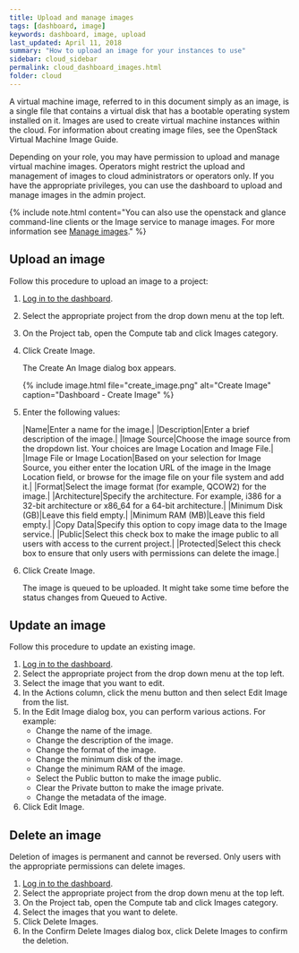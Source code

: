 ```yaml
---
title: Upload and manage images
tags: [dashboard, image]
keywords: dashboard, image, upload
last_updated: April 11, 2018
summary: "How to upload an image for your instances to use"
sidebar: cloud_sidebar
permalink: cloud_dashboard_images.html
folder: cloud
---
```


A virtual machine image, referred to in this document simply as an image, is a single file that contains a virtual disk that has a bootable operating system installed on it. Images are used to create virtual machine instances within the cloud. For information about creating image files, see the OpenStack Virtual Machine Image Guide.

Depending on your role, you may have permission to upload and manage virtual machine images. Operators might restrict the upload and management of images to cloud administrators or operators only. If you have the appropriate privileges, you can use the dashboard to upload and manage images in the admin project.

{% include note.html content="You can also use the openstack and glance command-line clients or the Image service to manage images. For more information see [Manage images](cloud_cli_images.html)." %}

## Upload an image
Follow this procedure to upload an image to a project:

1. [Log in to the dashboard](cloud_dashboard_login.html).

1. Select the appropriate project from the drop down menu at the top left.

1. On the Project tab, open the Compute tab and click Images category.

1. Click Create Image.

   The Create An Image dialog box appears.

   {% include image.html file="create_image.png" alt="Create Image" caption="Dashboard - Create Image" %}

1. Enter the following values:

   |Name|Enter a name for the image.|
   |Description|Enter a brief description of the image.|
   |Image Source|Choose the image source from the dropdown list. Your choices are Image Location and Image File.|
   |Image File or Image Location|Based on your selection for Image Source, you either enter the location URL of the image in the Image Location field, or browse for the image file on your file system and add it.|
   |Format|Select the image format (for example, QCOW2) for the image.|
   |Architecture|Specify the architecture. For example, i386 for a 32-bit architecture or x86_64 for a 64-bit architecture.|
   |Minimum Disk (GB)|Leave this field empty.|
   |Minimum RAM (MB)|Leave this field empty.|
   |Copy Data|Specify this option to copy image data to the Image service.|
   |Public|Select this check box to make the image public to all users with access to the current project.|
   |Protected|Select this check box to ensure that only users with permissions can delete the image.|

1. Click Create Image.

   The image is queued to be uploaded. It might take some time before the status changes from Queued to Active.

## Update an image
Follow this procedure to update an existing image.

1. [Log in to the dashboard](cloud_dashboard_login.html).
1. Select the appropriate project from the drop down menu at the top left.
1. Select the image that you want to edit.
1. In the Actions column, click the menu button and then select Edit Image from the list.
1. In the Edit Image dialog box, you can perform various actions. For example:
   * Change the name of the image.
   * Change the description of the image.
   * Change the format of the image.
   * Change the minimum disk of the image.
   * Change the minimum RAM of the image.
   * Select the Public button to make the image public.
   * Clear the Private button to make the image private.
   * Change the metadata of the image.
1. Click Edit Image.

## Delete an image
Deletion of images is permanent and cannot be reversed. Only users with the appropriate permissions can delete images.

1. [Log in to the dashboard](cloud_dashboard_login.html).
1. Select the appropriate project from the drop down menu at the top left.
1. On the Project tab, open the Compute tab and click Images category.
1. Select the images that you want to delete.
1. Click Delete Images.
1. In the Confirm Delete Images dialog box, click Delete Images to confirm the deletion.
